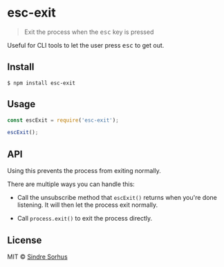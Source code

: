 # esc-exit

> Exit the process when the <kbd>esc</kbd> key is pressed

Useful for CLI tools to let the user press <kbd>esc</kbd> to get out.


## Install

```
$ npm install esc-exit
```


## Usage

```js
const escExit = require('esc-exit');

escExit();
```


## API

Using this prevents the process from exiting normally.

There are multiple ways you can handle this:

- Call the unsubscribe method that `escExit()` returns when you're done listening. It will then let the process exit normally.

- Call `process.exit()` to exit the process directly.


## License

MIT © [Sindre Sorhus](https://sindresorhus.com)
